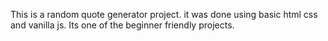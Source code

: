 This is a random quote generator project. it was done using basic html css and vanilla js. Its one of the beginner friendly projects.
